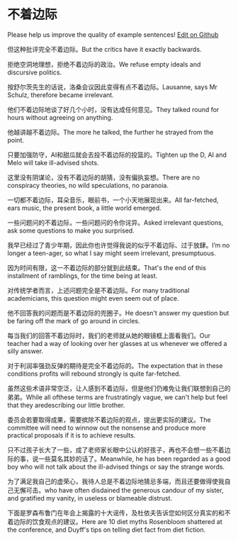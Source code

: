 # 不着边际

Please help us improve the quality of example sentences! [Edit on Github](https://github.com/jiyushe/jiyu-example-sentence-source/blob/main/chinese/buzhuobianji.md)

<p><span class="chinese">但这种批评完全不着边际。</span><span class="english">But the critics have it exactly backwards.</span></p>

<p><span class="chinese">拒绝空洞地理想，拒绝不着边际的政治。</span><span class="english">We refuse empty ideals and discursive politics.</span></p>

<p><span class="chinese">按舒尔茨先生的话说，洛桑会议因此变得有点不着边际。</span><span class="english">Lausanne, says Mr Schulz, therefore became irrelevant.</span></p>

<p><span class="chinese">他们不着边际地谈了好几个小时，没有达成任何意见。</span><span class="english">They talked round for hours without agreeing on anything.</span></p>

<p><span class="chinese">他越讲越不着边际。</span><span class="english">The more he talked, the further he strayed from the point.</span></p>

<p><span class="chinese">只要加强防守，AI和甜瓜就会去投不着边际的投篮的。</span><span class="english">Tighten up the D, AI and Melo will take ill-advised shots.</span></p>

<p><span class="chinese">这里没有阴谋论，没有不着边际的胡猜，没有偏执妄想。</span><span class="english">There are no conspiracy theories, no wild speculations, no paranoia.</span></p>

<p><span class="chinese">一切都不着边际，耳朵音乐，眼前书，一个小天地展现出来。</span><span class="english">All far-fetched, ears music, the present book, a little world emerged.</span></p>

<p><span class="chinese">一些问题问的不着边际，一些问题问的令你诧异。</span><span class="english">Asked  irrelevant questions, ask some questions to make you surprised.</span></p>

<p><span class="chinese">我早已经过了青少年期，因此你也许觉得我说的似乎不着边际、过于放肆。</span><span class="english">I’m no longer a teen-ager, so what I say might seem irrelevant, presumptuous.</span></p>

<p><span class="chinese">因为时间有限，这一不着边际的部分就到此结束。</span><span class="english">That's the end of this installment of ramblings, for the time being at least.</span></p>

<p><span class="chinese">对传统学者而言，上述问题完全是不着边际。</span><span class="english">For many traditional academicians, this question might even seem out of place.</span></p>

<p><span class="chinese">他不回答我的问题而是不着边际的兜圈子。</span><span class="english">He doesn't answer my question but be faring off the mark of go around in circles.</span></p>

<p><span class="chinese">每当我们的回答不着边际时，我们的老师就从她的眼镜框上面看我们。</span><span class="english">Our teacher had a way of looking over her glasses at us whenever we offered a silly answer.</span></p>

<p><span class="chinese">对于利润率强劲反弹的期待是完全不着边际的。</span><span class="english">The expectation that in these conditions profits will rebound strongly is quite far-fetched.</span></p>

<p><span class="chinese">虽然这些术语非常空泛，让人感到不着边际，但是他们仍难免让我们联想到自己的弟弟。</span><span class="english">While all ofthese terms are frustratingly vague, we can't help but feel that they aredescribing our little brother.</span></p>

<p><span class="chinese">委员会若要取得成果，需要摈除不着边际的观点，提出更实际的建议。</span><span class="english">The committee will need to winnow out the nonsense and produce more practical proposals if it is to achieve results.</span></p>

<p><span class="chinese">只不过孩子长大了一些，成了老师家长眼中公认的好孩子，再也不会想一些不着边际的事，说一些莫名其妙的话了。</span><span class="english">Meanwhile, he has been regarded as a good boy who will not talk about the ill-advised things or say the strange words.</span></p>

<p><span class="chinese">为了满足我自己的虚荣心，我待人总是不着边际地猜忌多端，而且还要做得使我自己无懈可击。</span><span class="english">who have often disdained the generous candour of my sister, and gratified my vanity, in useless or blameable distrust.</span></p>

<p><span class="chinese">下面是罗森布鲁门在年会上揭露的十大谣传，及杜依夫告诉您如何区分真实的和不着边际的饮食观点的建议。</span><span class="english">Here are 10 diet myths Rosenbloom shattered at the conference, and Duyff's tips on telling diet fact from diet fiction.</span></p>

